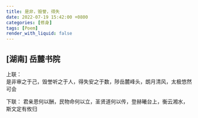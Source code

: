 ```yaml
---
title: 是非，毁誉，得失
date: 2022-07-19 15:42:00 +0800
categories: [修身]
tags: [Poem]
render_with_liquid: false
---
```


## [湖南] 岳麓书院

上联：    
是非审之于己，毁誉听之于人，得失安之于数，陟岳麓峰头，朗月清风，太极悠然可会

下联：
君亲恩何以酬，民物命何以立，圣贤道何以传，登赫曦台上，衡云湘水，斯文定有攸归

 

